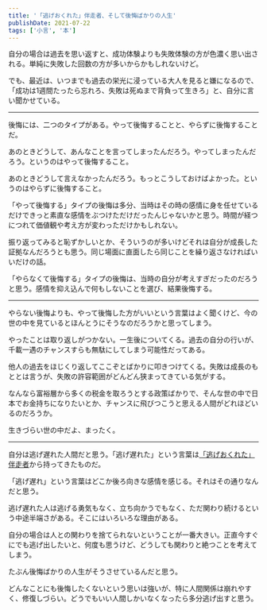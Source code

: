```yaml
---
title: '「逃げおくれた」伴走者、そして後悔ばかりの人生'
publishDate: 2021-07-22
tags: ['小言', '本']
---
```


自分の場合は過去を思い返すと、成功体験よりも失敗体験の方が色濃く思い出される。単純に失敗した回数の方が多いからかもしれないけど。

でも、最近は、いつまでも過去の栄光に浸っている大人を見ると嫌になるので、「成功は1週間たったら忘れろ、失敗は死ぬまで背負って生きろ」と、自分に言い聞かせている。

<hr class="mb-4">

後悔には、二つのタイプがある。やって後悔することと、やらずに後悔することだ。

あのときどうして、あんなことを言ってしまったんだろう。やってしまったんだろう。というのはやって後悔すること。

あのときどうして言えなかったんだろう。もっとこうしておけばよかった。というのはやらずに後悔すること。

「やって後悔する」タイプの後悔は多分、当時はその時の感情に身を任せているだけできっと素直な感情をぶつけただけだったんじゃないかと思う。時間が経つにつれて価値観や考え方が変わっただけかもしれない。

振り返ってみると恥ずかしいとか、そういうのが多いけどそれは自分が成長した証拠なんだろうとも思う。同じ場面に直面したら同じことを繰り返さなければいいだけの話。

「やらなくて後悔する」タイプの後悔は、当時の自分が考えすぎだったのだろうと思う。感情を抑え込んで何もしないことを選び、結果後悔する。

<hr class="mb-4">

やらない後悔よりも、やって後悔した方がいいという言葉はよく聞くけど、今の世の中を見ているとほんとうにそうなのだろうかと思ってしまう。

やったことは取り返しがつかない。一生後についてくる。過去の自分の行いが、千載一遇のチャンスすらも無駄にしてしまう可能性だってある。

他人の過去をほじくり返してここぞとばかりに叩きつけてくる。失敗は成長のもととは言うが、失敗の許容範囲がどんどん狭まってきている気がする。

なんなら富裕層から多くの税金を取ろうとする政策ばかりで、そんな世の中で日本でお金持ちになりたいとか、チャンスに飛びつこうと思える人間がどれほどいるのだろうか。

生きづらい世の中だよ、まったく。

<hr class="mb-4">

自分は逃げ遅れた人間だと思う。「逃げ遅れた」という言葉は[「逃げおくれた」伴走者](https://www.amazon.co.jp/dp/4907582226)から持ってきたものだ。

「逃げ遅れ」という言葉はどこか後ろ向きな感情を感じる。それはその通りなんだと思う。

逃げ遅れた人は逃げる勇気もなく、立ち向かうでもなく、ただ関わり続けるという中途半端さがある。そこにはいろいろな理由がある。

自分の場合は人との関わりを捨てられないということが一番大きい。正直今すぐにでも逃げ出したいと、何度も思うけど、どうしても関わりと絶つことを考えてしまう。

たぶん後悔ばかりの人生がそうさせているんだと思う。

どんなことにも後悔したくないという思いは強いが、特に人間関係は崩れやすく、修復しづらい。どうでもいい人間しかいなくなったら多分逃げ出すと思う。
